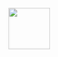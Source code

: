 <p align="center">
    <a href="https://www.hackerrank.com/profile/123bhushanshash1" target="_blank">
        <img height=85 src="https://user-images.githubusercontent.com/1194257/65596422-1cef2080-df97-11e9-9abb-a225204d1805.png">
    </a>
</p>
